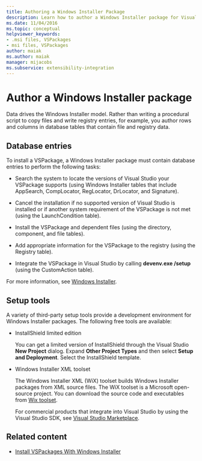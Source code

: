 ```yaml
---
title: Authoring a Windows Installer Package
description: Learn how to author a Windows Installer package for Visual Studio that consists of database tables containing file and registry data.
ms.date: 11/04/2016
ms.topic: conceptual
helpviewer_keywords:
- .msi files, VSPackages
- msi files, VSPackages
author: maiak
ms.author: maiak
manager: mijacobs
ms.subservice: extensibility-integration
---
```

# Author a Windows Installer package

Data drives the Windows Installer model. Rather than writing a procedural script to copy files and write registry entries, for example, you author rows and columns in database tables that contain file and registry data.

## Database entries
To install a VSPackage, a Windows Installer package must contain database entries to perform the following tasks:

- Search the system to locate the versions of Visual Studio your VSPackage supports (using Windows Installer tables that include AppSearch, CompLocator, RegLocator, DrLocator, and Signature).

- Cancel the installation if no supported version of Visual Studio is installed or if another system requirement of the VSPackage is not met (using the LaunchCondition table).

- Install the VSPackage and dependent files (using the directory, component, and file tables).

- Add appropriate information for the VSPackage to the registry (using the Registry table).

- Integrate the VSPackage in Visual Studio by calling **devenv.exe /setup** (using the CustomAction table).

For more information, see [Windows Installer](/windows/desktop/Msi/windows-installer-portal).

## Setup tools
A variety of third-party setup tools provide a development environment for Windows Installer packages. The following free tools are available:

- InstallShield limited edition

   You can get a limited version of InstallShield through the Visual Studio **New Project** dialog. Expand **Other Project Types** and then select **Setup and Deployment**. Select the InstallShield template.

- Windows Installer XML toolset

   The Windows Installer XML (WiX) toolset builds Windows Installer packages from XML source files. The WiX toolset is a Microsoft open-source project. You can download the source code and executables from [Wix toolset](https://sourceforge.net/projects/wix/).

   For commercial products that integrate into Visual Studio by using the Visual Studio SDK, see [Visual Studio Marketplace](https://marketplace.visualstudio.com/).

## Related content
- [Install VSPackages With Windows Installer](../../extensibility/internals/installing-vspackages-with-windows-installer.md)
